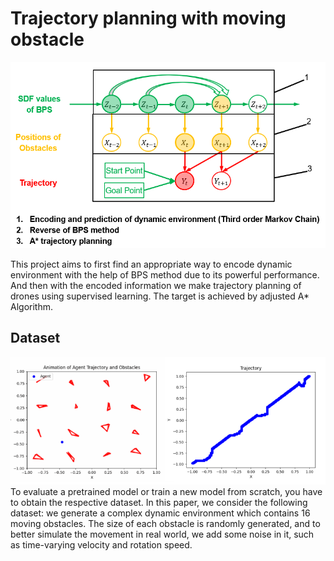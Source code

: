# Trajectory planning with moving obstacle

<div style="text-align: center">
<img src="media/379565c6cb93534ab773dba81eb443f.png" width="600"/>
</div>

This project aims to first find an appropriate way to encode dynamic environment with the help of BPS method due to its powerful performance. And then with the encoded information
we make trajectory planning of drones using supervised learning. The target is achieved by adjusted A* Algorithm.

## Dataset
<div style="text-align: center">
<img src="media/66e8411ad075e7c36c4cc27f16722c8.png" width="600"/>
</div>
To evaluate a pretrained model or train a new model from scratch, you have to obtain the respective dataset.
In this paper, we consider the following dataset:
we generate a complex dynamic environment which contains 16 moving obstacles. The size of each obstacle is randomly generated, and to better simulate the movement in real world, we add some noise in it, such as time-varying velocity and rotation speed.




